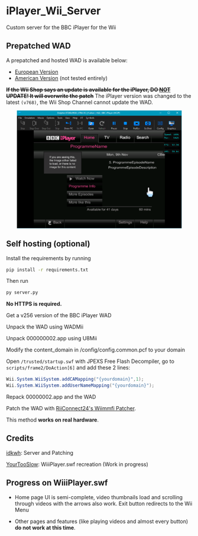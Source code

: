 # iPlayer_Wii_Server

Custom server for the BBC iPlayer for the Wii

## Prepatched WAD

A prepatched and hosted WAD is available below:
- [European Version](https://stuff.idkwh.ct8.pl/other/BBC%20iPlayer%20Revival%20(Europe).wad)
- [American Version](https://stuff.idkwh.ct8.pl/other/BBC%20iPlayer%20Revival%20(USA).wad) (not tested entirely)

**~~If the Wii Shop says an update is available for the iPlayer, DO <u>NOT</u> UPDATE! It will overwrite the patch~~** The iPlayer version was changed to the latest `(v768)`, the Wii Shop Channel cannot update the WAD.

<div align="center">
    <img src="readmeimages/preview_1.png" align="center" width="446" height="318" />
</div>

## Self hosting (optional)

Install the requirements by running

```cmd
pip install -r requirements.txt
```

Then run

```cmd
py server.py
```

**No HTTPS is required.**

Get a v256 version of the BBC iPlayer WAD

Unpack the WAD using WADMii

Unpack 000000002.app using U8Mii

Modify the content_domain in /config/config.common.pcf to your domain

Open `/trusted/startup.swf` with JPEXS Free Flash Decompiler, go to `scripts/frame2/DoAction[6]` and add these 2 lines:

```as
Wii.System.WiiSystem.addCAMapping("{yourdomain}",1);
Wii.System.WiiSystem.addUserNameMapping("{yourdomain}");
```

Repack 00000002.app and the WAD

Patch the WAD with [RiiConnect24's Wiimmfi Patcher](https://github.com/RiiConnect24/WiiWare-Patcher/).

This method **works on real hardware**.

## Credits

[idkwh](https://github.com/idkwhere1sthisname): Server and Patching

[YourTooSlow](https://github.com/your2slow): WiiiPlayer.swf recreation (Work in progress)

## Progress on WiiiPlayer.swf

- Home page UI is semi-complete, video thumbnails load and scrolling through videos with the arrows also work. Exit button redirects to the Wii Menu

- Other pages and features (like playing videos and almost every button) **do not work at this time**.
